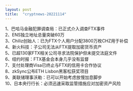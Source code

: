 ```yaml
---
layout: post
title:  "cryptnews-20221114"
---
```

1、巴哈马金融犯罪调查局：已正式介入调查FTX事件  
2、ENS独立地址总量突破60万  
3、Chiliz创始人：已为FTX个人用户分配3800万枚CHZ用于补偿  
4、新火科技：子公司无法从FTX提取加密货币资产  
5、已超130家FTX相关公司寻求法院保护但未提交法庭文件  
6、纽约时报：FTX基金会本身几乎没有监督  
7、支付处理商Visa已终止与FTX的信用卡合作协议  
8、zkSync公布ETH Lisbon黑客松获奖项目  
9、美联储理事沃勒：已可以开始考虑放慢加息脚步  
10、日本央行行长：必须迅速采取监管措施应对加密资产风险  
